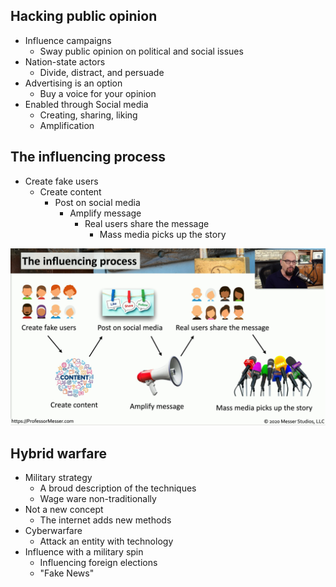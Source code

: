 ## Hacking public opinion
- Influence campaigns
	- Sway public opinion on political and social issues
- Nation-state actors
	- Divide, distract, and persuade
- Advertising is an option
	- Buy a voice for your opinion
- Enabled through Social media
	- Creating, sharing, liking
	- Amplification

## The influencing process
- Create fake users
	- Create content
		- Post on social media
			- Amplify message
				- Real users share the message
					- Mass media picks up the story

![](../Images/008%20-%20Influence%20Campaigns-1.png)

## Hybrid warfare
- Military strategy
	- A broud description of the techniques
	- Wage ware non-traditionally
- Not a new concept
	- The internet adds new methods
- Cyberwarfare
	- Attack an entity with technology
- Influence with a military spin
	- Influencing foreign elections
	- "Fake News"
